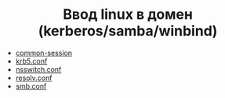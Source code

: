 <div align="center">

# Ввод linux в домен (kerberos/samba/winbind)

</div>

   - [common-session](https://github.com/Limewax163/help_unix/blob/main/join_domain_linux/common-session)
   - [krb5.conf](https://github.com/Limewax163/help_unix/blob/main/join_domain_linux/krb5.conf)
   - [nsswitch.conf](https://github.com/Limewax163/help_unix/blob/main/join_domain_linux/nsswitch.conf)
   - [resolv.conf](https://github.com/Limewax163/help_unix/blob/main/join_domain_linux/resolv.conf)
   - [smb.conf](https://github.com/Limewax163/help_unix/blob/main/join_domain_linux/smb.conf)

